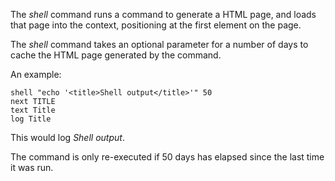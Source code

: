 The *shell* command runs a command to generate a HTML page, and
	loads that page into the context, positioning at the first
	element on the page.

The *shell* command takes an optional parameter for a number
	of days to cache the HTML page generated by the command.

An example:

~~~
shell "echo '<title>Shell output</title>'" 50
next TITLE
text Title
log Title
~~~

This would log *Shell output*.

The command is only re-executed if 50 days has elapsed
	since the last time it was run.
